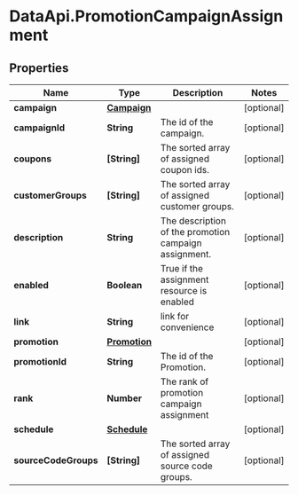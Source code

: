 # DataApi.PromotionCampaignAssignment

## Properties

Name | Type | Description | Notes
------------ | ------------- | ------------- | -------------
**campaign** | [**Campaign**](Campaign.md) |  | [optional] 
**campaignId** | **String** | The id of the campaign. | [optional] 
**coupons** | **[String]** | The sorted array of assigned coupon ids. | [optional] 
**customerGroups** | **[String]** | The sorted array of assigned customer groups. | [optional] 
**description** | **String** | The description of the promotion campaign assignment. | [optional] 
**enabled** | **Boolean** | True if the assignment resource is enabled | [optional] 
**link** | **String** | link for convenience | [optional] 
**promotion** | [**Promotion**](Promotion.md) |  | [optional] 
**promotionId** | **String** | The id of the Promotion. | [optional] 
**rank** | **Number** | The rank of promotion campaign assignment | [optional] 
**schedule** | [**Schedule**](Schedule.md) |  | [optional] 
**sourceCodeGroups** | **[String]** | The sorted array of assigned source code groups. | [optional] 



